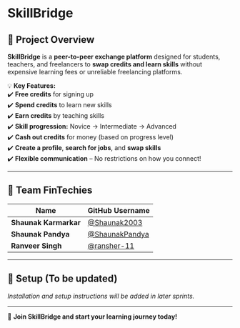 # SkillBridge

## 🚀 Project Overview
**SkillBridge** is a **peer-to-peer exchange platform** designed for students, teachers, and freelancers to **swap credits and learn skills** without expensive learning fees or unreliable freelancing platforms.

💡 **Key Features:**  
✔️ **Free credits** for signing up  
✔️ **Spend credits** to learn new skills  
✔️ **Earn credits** by teaching skills  
✔️ **Skill progression:** Novice → Intermediate → Advanced  
✔️ **Cash out credits** for money (based on progress level)  
✔️ **Create a profile**, **search for jobs**, and **swap skills**  
✔️ **Flexible communication** – No restrictions on how you connect!  

---

## 👥 Team FinTechies

| Name               | GitHub Username       |
|--------------------|----------------------|
| **Shaunak Karmarkar** | [@Shaunak2003](https://github.com/Shaunak2003) |
| **Shaunak Pandya**    | [@ShaunakPandya](https://github.com/ShaunakPandya) |
| **Ranveer Singh**    | [@ransher-11](https://github.com/ransher-11) |

---

## 📌 Setup (To be updated)
_Installation and setup instructions will be added in later sprints._

---

🔗 **Join SkillBridge and start your learning journey today!**  

